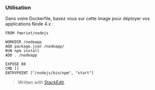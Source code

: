 ### Utilisation
Dans votre Dockerfile, basez vous sur cette image pour déployer vos applications Node 4.x :

    FROM fmeriot/nodejs
    
    WORKDIR /nodeapp
    ADD package.json /nodeapp/
    RUN npm install
    ADD . /nodeapp
    
    EXPOSE 80
    CMD []
    ENTRYPOINT ["/nodejs/bin/npm", "start"]
   
   
> Written with [StackEdit](https://stackedit.io/).